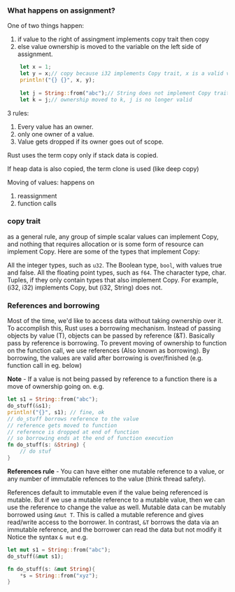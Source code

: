 ### What happens on assignment?
One of two things happen:
1. if value to the right of assingment implements copy trait then copy
2. else value ownership is moved to the variable on the left side of assignment.

```rust
    let x = 1;
    let y = x;// copy because i32 implements Copy trait, x is a valid value after this assingment
    println!("{} {}", x, y);
    
    let j = String::from("abc");// String does not implement Copy trait
    let k = j;// ownership moved to k, j is no longer valid
```

3 rules:

1. Every value has an owner.
2. only one owner of a value.
3. Value gets dropped if its owner goes out of scope.

Rust uses the term copy only if stack data is copied.

If heap data is also copied, the term clone is used (like deep copy)

Moving of values:
happens on 
1. reassignment
2. function calls

### copy trait

as a general rule, any group of simple scalar values can implement Copy, and nothing that requires allocation or is some form of resource can implement Copy. Here are some of the types that implement Copy:

All the integer types, such as `u32`.
The Boolean type, `bool`, with values true and false.
All the floating point types, such as `f64`.
The character type, char.
Tuples, if they only contain types that also implement Copy. For example, (i32, i32) implements Copy, but (i32, String) does not.

### References and borrowing
Most of the time, we'd like to access data without taking ownership over it. To accomplish this, Rust uses a borrowing mechanism. Instead of passing objects by value (T), objects can be passed by reference (&T).
Basically pass by reference is borrowing.
To prevent moving of ownership to function on the function call, we use references (Also known as borrowing).
By borrowing, the values are valid after borrowing is over/finished (e.g. function call in eg. below)

**Note** - If a value is not being passed by reference to a function there is a move of ownership going on.
e.g.
```rust
let s1 = String::from("abc");
do_stuff(&s1);
println!("{}", s1); // fine, ok
// do_stuff borrows reference to the value
// reference gets moved to function
// reference is dropped at end of function
// so borrowing ends at the end of function execution
fn do_stuff(s: &String) {
    // do stuf
}
```

**References rule** - You can have either one mutable reference to a value, or any number of immutable refences to the value (think thread safety).

References default to immutable even if the value being referenced is mutable.
But if we use a mutable reference to a mutable value, then we can use the reference to change the value as well.
Mutable data can be mutably borrowed using `&mut T`. This is called a mutable reference and gives read/write access to the borrower. In contrast, `&T` borrows the data via an immutable reference, and the borrower can read the data but not modify it
Notice the syntax `& mut`
e.g.
```rust
let mut s1 = String::from("abc");
do_stuff(&mut s1);

fn do_stuff(s: &mut String){
    *s = String::from("xyz");
}
```